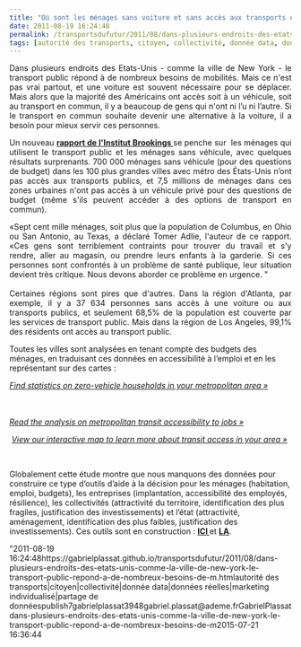 ```yaml
---
title: "Où sont les ménages sans voiture et sans accès aux transports en commun ?"
date: 2011-08-19 16:24:48
permalink: /transportsdufutur/2011/08/dans-plusieurs-endroits-des-etats-unis-comme-la-ville-de-new-york-le-transport-public-repond-a-de-nombreux-besoins-de-m.html
tags: [autorité des transports, citoyen, collectivité, donnée data, données réelles, marketing individualisé, partage de données]
---
```


<p style="text-align: justify">Dans plusieurs endroits des Etats-Unis - comme la ville de New York - le transport public répond à de nombreux besoins de mobilités. Mais ce n'est pas vrai partout, et une voiture est souvent nécessaire pour se déplacer. Mais alors que la majorité des Américains ont accès soit à un véhicule, soit au transport en commun, il y a beaucoup de gens qui n'ont ni l’u ni l’autre. Si le transport en commun souhaite devenir une alternative à la voiture, il a besoin pour mieux servir ces personnes.</p> <p style="text-align: justify">Un nouveau <strong><a href="http://www.brookings.edu/papers/2011/0818_transportation_tomer_puentes.aspx" target="_blank">rapport de l'Institut Brookings </a></strong>se penche sur  les ménages qui utilisent le transport public et les ménages sans véhicule, avec quelques résultats surprenants. 700 000 ménages sans véhicule (pour des questions de budget) dans les 100 plus grandes villes avec métro des États-Unis n’ont pas accès aux transports publics, et 7,5 millions de ménages dans ces zones urbaines n'ont pas accès à un véhicule privé pour des questions de budget (même s'ils peuvent accéder à des options de transport en commun). </p>  <!--more-->   <p style="text-align: justify">«Sept cent mille ménages, soit plus que la population de Columbus, en Ohio ou San Antonio, au Texas, a déclaré Tomer Adlie, l'auteur de ce rapport. «Ces gens sont terriblement contraints pour trouver du travail et s'y rendre, aller au magasin, ou prendre leurs enfants à la garderie. Si ces personnes sont confrontés à un problème de santé publique, leur situation devient très critique. Nous devons aborder ce problème en urgence. "<br /><br />Certaines régions sont pires que d'autres. Dans la région d'Atlanta, par exemple, il y a 37 634 personnes sans accès à une voiture ou aux transports publics, et seulement 68,5% de la population est couverte par les services de transport public. Mais dans la région de Los Angeles, 99,1% des résidents ont accès au transport public.</p> <p style=""text-align: justify"">Toutes les villes sont analysées en tenant compte des budgets des ménages, en traduisant ces données en accessibilité à l’emploi et en les représentant sur des cartes :</p> <p style=""text-align: justify""><em><a href=""http://www.brookings.edu/papers/2011/0818_transportation_tomer_puentes/0818_transportation_profiles.aspx"">Find statistics on zero-vehicle households in your metropolitan area »</a></em></p> <p style=""text-align: justify""><em> <a href="https://gabrielplassat.github.io/transportsdufutur/wp-content/uploads/sites/6/old/6a0120a66d2ad4970b014e8ac5cbcc970d-800wi.jpg"" rel=""lightbox""><img alt=""Job_access"" class=""asset  asset-image at-xid-6a0120a66d2ad4970b014e8ac5cbcc970d"" src=""/wp-content/uploads/sites/6/old/6a0120a66d2ad4970b014e8ac5cbcc970d-500wi.jpg"" style=""margin-left: automargin-right: auto"" title=""Job_access"" /></a> <br /><a href="https://gabrielplassat.github.io/transportsdufutur/wp-content/uploads/sites/6/old/6a0120a66d2ad4970b015434a5f613970c-800wi.jpg"" rel=""lightbox""><img alt=""Job_access2"" class=""asset  asset-image at-xid-6a0120a66d2ad4970b015434a5f613970c"" src=""/wp-content/uploads/sites/6/old/6a0120a66d2ad4970b015434a5f613970c-500wi.jpg"" style=""margin-left: automargin-right: auto"" title=""Job_access2"" /></a> <br /></em><em><a href=""http://www.brookings.edu/reports/2011/0512_jobs_and_transit.aspx"">Read the analysis on metropolitan transit accessibility to jobs »</a></em></p> <p>               </p> <p style=""text-align: justify""> <em><a href=""http://www.brookings.edu/metro/jobs_and_transit/Map.aspx"">View our interactive map to learn more about transit access in your area »</a></em></p> <p style=""text-align: justify""> <a href="https://gabrielplassat.github.io/transportsdufutur/wp-content/uploads/sites/6/old/6a0120a66d2ad4970b015390d271ed970b-pi.jpg""><img alt=""Map_job_acess"" border=""0"" class=""asset  asset-image at-xid-6a0120a66d2ad4970b015390d271ed970b image-full"" src=""/wp-content/uploads/sites/6/old/6a0120a66d2ad4970b015390d271ed970b-800wi.jpg"" title=""Map_job_acess"" /></a></p> <p style=""text-align: justify"">Globalement cette étude montre que nous manquons des données pour construire ce type d’outils d’aide à la décision pour les ménages (habitation, emploi, budgets), les entreprises (implantation, accessibilité des employés, résilience), les collectivités (attractivité du territoire, identification des plus fragiles, justification des investissements) et l’état (attractivité, aménagement, identification des plus faibles, justification des investissements). Ces outils sont en construction : <strong><a href="https://gabrielplassat.github.io/transportsdufutur/2011/04/housing-transportation-un-outil-puissant-daide-a-la-decision-pour-les-menages-les-collectivites-les.html"" target=""_blank"">ICI </a></strong>et <strong><a href="https://gabrielplassat.github.io/transportsdufutur/2010/08/lier-choix-de-lieux-dhabitations-et-de-transports.html"" target=""_blank"">LA</a></strong>.</p>"2011-08-19 16:24:48https://gabrielplassat.github.io/transportsdufutur/2011/08/dans-plusieurs-endroits-des-etats-unis-comme-la-ville-de-new-york-le-transport-public-repond-a-de-nombreux-besoins-de-m.htmlautorité des transports|citoyen|collectivité|donnée data|données réelles|marketing individualisé|partage de donnéespublish7gabrielplassat3948gabriel.plassat@ademe.frGabrielPlassatdans-plusieurs-endroits-des-etats-unis-comme-la-ville-de-new-york-le-transport-public-repond-a-de-nombreux-besoins-de-m2015-07-21 16:36:44
